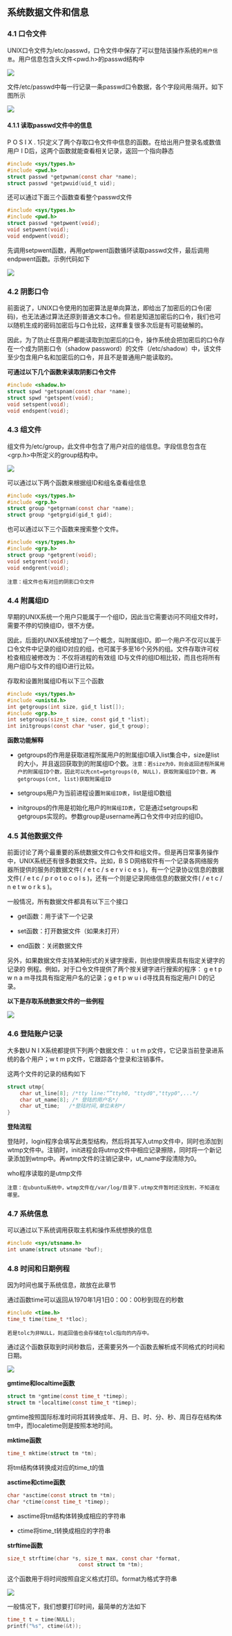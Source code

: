 ## 系统数据文件和信息

### 4.1 口令文件

UNIX口令文件为/etc/passwd，口令文件中保存了可以登陆该操作系统的`用户信息`。用户信息包含头文件<pwd.h>的passwd结构中

![](.\images\2024-01-12-22-35-24-image.png)

文件/etc/passwd中每一行记录一条passwd口令数据，各个字段间用:隔开。如下图所示

![](.\images\2024-01-12-22-37-24-image.png)

#### 4.1.1 读取passwd文件中的信息

P O S I X . 1只定义了两个存取口令文件中信息的函数。在给出用户登录名或数值用户 I D后，这两个函数就能查看相关记录，返回一个指向静态

```c
#include <sys/types.h>
#include <pwd.h>
struct passwd *getpwnam(const char *name);
struct passwd *getpwuid(uid_t uid);
```

还可以通过下面三个函数查看整个passwd文件

```c
#include <sys/types.h>
#include <pwd.h>
struct passwd *getpwent(void);
void setpwent(void);
void endpwent(void);
```

先调用setpwent函数，再用getpwent函数循环读取passwd文件，最后调用endpwent函数。示例代码如下

![](.\images\2024-01-12-23-14-26-image.png)

### 4.2 阴影口令

前面说了，UNIX口令使用的加密算法是单向算法，即给出了加密后的口令(密码)，也无法通过算法还原到普通文本口令。但若是知道加密后的口令，我们也可以随机生成的密码加密后与口令比较，这样重复很多次后是有可能破解的。

因此，为了防止任意用户都能读取到加密后的口令，操作系统会把加密后的口令存在一个成为阴影口令（shadow password）的文件（/etc/shadow）中，该文件至少包含用户名和加密后的口令，并且不是普通用户能读取的。

**可通过以下几个函数来读取阴影口令文件**

```c
#include <shadow.h>
struct spwd *getspnam(const char *name);
struct spwd *getspent(void);
void setspent(void);
void endspent(void);
```

### 4.3 组文件

组文件为/etc/group，此文件中包含了用户对应的组信息。字段信息包含在<grp.h>中所定义的group结构中。

![](.\images\2024-01-12-23-44-16-image.png)

可以通过以下两个函数来根据组ID和组名查看组信息

```c
#include <sys/types.h>
#include <grp.h>
struct group *getgrnam(const char *name);
struct group *getgrgid(gid_t gid);
```

也可以通过以下三个函数来搜索整个文件。

```c
#include <sys/types.h>
#include <grp.h>
struct group *getgrent(void);
void setgrent(void);
void endgrent(void);
```

`注意：组文件也有对应的阴影口令文件`

### 4.4 附属组ID

早期的UNIX系统一个用户只能属于一个组ID，因此当它需要访问不同组文件时，需要不停的切换组ID，很不方便。

因此，后面的UNIX系统增加了一个概念，叫附属组ID。即一个用户不仅可以属于口令文件中记录的组ID对应的组，也可属于多至16个另外的组。文件存取许可权检查相应被修改为：不仅将进程的有效组 ID与文件的组ID相比较，而且也将所有用户组ID与文件的组ID进行比较。

存取和设置附属组ID有以下三个函数

```c
#include <sys/types.h>
#include <unistd.h>
int getgroups(int size, gid_t list[]);
#include <grp.h>
int setgroups(size_t size, const gid_t *list);
int initgroups(const char *user, gid_t group);
```

**函数功能解释**

* getgroups的作用是获取进程所属用户的附属组ID填入list集合中，size是list的大小，并且返回获取到的附属组ID个数。`注意：若size为0，则会返回进程所属用户的附属组ID个数，因此可以先cnt=getgroups(0, NULL)，获取附属组ID个数，再getgroups(cnt, list)获取附属组ID`

* setgroups用户为当前进程设置`附属组ID表`，list是组ID数组

* initgroups的作用是初始化用户的`附属组ID表`，它是通过setgroups和getgroups实现的。参数group是username再口令文件中对应的组ID。

### 4.5 其他数据文件

前面讨论了两个最重要的系统数据文件口令文件和组文件。但是再日常事务操作中，UNIX系统还有很多数据文件。比如，B S D网络软件有一个记录各网络服务器所提供的服务的数据文件( / e t c / s e r v i c e s )，有一个记录协议信息的数据文件( / e t c / p r o t o c o l s )，还有一个则是记录网络信息的数据文件( / e t c / n e t w o r k s )。

一般情况，所有数据文件都具有以下三个接口

* get函数：用于读下一个记录

* set函数：打开数据文件（如果未打开）

* end函数：关闭数据文件

另外，如果数据文件支持某种形式的关键字搜索，则也提供搜索具有指定关键字的记录的
例程。例如，对于口令文件提供了两个按关键字进行搜索的程序： g e t p w n a m寻找具有指定用户名的记录；g e t p w u i d寻找具有指定用户I D的记录。

**以下是存取系统数据文件的一些例程**

![](.\images\2024-01-14-01-28-14-image.png)

### 4.6 登陆账户记录

大多数U N I X系统都提供下列两个数据文件： u t m p文件，它记录当前登录进系统的各个用户；w t m p文件，它跟踪各个登录和注销事件。

这两个文件的记录的结构如下

```c
struct utmp{
    char ut_line[8]; /*tty line:“”ttyh0, "ttyd0","ttyp0",...*/
    char ut_name[8]; /* 登陆的用户名*/
    char ut_time;   /*登陆时间,单位未秒*/
}
```

**登陆流程**

登陆时，login程序会填写此类型结构，然后将其写入utmp文件中，同时也添加到wtmp文件中。注销时，init进程会将utmp文件中相应记录擦除，同时将一个新记录添加到wtmp中。再wtmp文件的注销记录中，ut_name字段清除为0。

who程序读取的是utmp文件

`注意：在ubuntu系统中，wtmp文件在/var/log/目录下.utmp文件暂时还没找到，不知道在哪里。`

### 4.7 系统信息

可以通过以下系统调用获取主机和操作系统想换的信息

```c
#include <sys/utsname.h>
int uname(struct utsname *buf);
```

### 4.8 时间和日期例程

因为时间也属于系统信息，故放在此章节

通过函数time可以返回从1970年1月1日0：00：00秒到现在的秒数

```c
#include <time.h>
time_t time(time_t *tloc);
```

`若是tolc为非NULL，则返回值也会存储在tolc指向的内存中。`

通过这个函数获取到时间秒数后，还需要另外一个函数去解析成不同格式的时间和日期。

![](.\images\2024-01-14-14-03-40-image.png)

**gmtime和localtime函数**

```c
struct tm *gmtime(const time_t *timep);
struct tm *localtime(const time_t *timep);
```

gmtime按照国际标准时间将其转换成年、月、日、时、分、秒、周日存在结构体tm中，而localetime则是按照本地时间。

**mktime函数**

```c
time_t mktime(struct tm *tm);
```

将tm结构体转换成对应的time_t的值

**asctime和ctime函数**

```c
char *asctime(const struct tm *tm);
char *ctime(const time_t *timep);
```

* asctime将tm结构体转换成相应的字符串

* ctime将time_t转换成相应的字符串

**strftime函数**

```c
size_t strftime(char *s, size_t max, const char *format,
                       const struct tm *tm);
```

这个函数用于将时间按照自定义格式打印。format为格式字符串

![](.\images\2024-01-14-14-29-46-image.png)

一般情况下，我们想要打印时间，最简单的方法如下

```c
time_t t = time(NULL);
printf("%s", ctime(&t));
```
